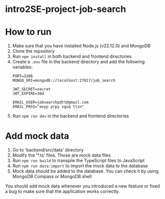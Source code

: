 # intro2SE-project-job-search


# How to run
1. Make sure that you have installed Node.js (v22.12.0) and MongoDB
2. Clone the repository
3. Run `npm install` in both backend and frontend directories
4. Create a `.env` file in the backend directory and add the following variables:
    ```dotenv
    PORT=3200
    MONGO_URI=mongodb://localhost:27017/job_search
    
    JWT_SECRET=secret
    JWT_EXPIRE=30d
    
    EMAIL_USER=jobsearchpdtt@gmail.com
    EMAIL_PASS="eeyp prpy sguq ttzn"
    ```
5. Run `npm run dev` in the backend and frontend directories

# Add mock data
1. Go to 'backend/src/data' directory
2. Modify the '*.ts' files. Those are mock data files
3. Run `npm run build` to transpile the TypeScript files to JavaScript
4. Run `npm run data:import` to import the mock data to the database
5. Mock data should be added to the database. You can check it by using MongoDB Compass or MongoDB shell

You should add mock data whenever you introduced a new feature or fixed a bug to make sure that the application works correctly.

